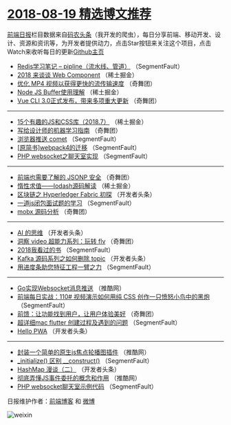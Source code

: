 # [2018-08-19 精选博文推荐](http://hao.caibaojian.com/date/2018/08/19)

[前端日报](http://caibaojian.com/c/news)栏目数据来自[码农头条](http://hao.caibaojian.com/)（我开发的爬虫），每日分享前端、移动开发、设计、资源和资讯等，为开发者提供动力，点击Star按钮来关注这个项目，点击Watch来收听每日的更新[Github主页](https://github.com/kujian/frontendDaily)
* [Redis学习笔记 &#8211; pipline（流水线、管道）](http://hao.caibaojian.com/83598.html) （SegmentFault）
* [2018 来谈谈 Web Component](http://hao.caibaojian.com/83601.html) （稀土掘金）
* [优化 MP4 视频以获得更快的流传输速度](http://hao.caibaojian.com/83636.html) （奇舞团）
* [Node JS Buffer使用理解](http://hao.caibaojian.com/83602.html) （稀土掘金）
* [Vue CLI 3.0正式发布，带来多项重大更新](http://hao.caibaojian.com/83638.html) （奇舞团）

***
* [15个有趣的JS和CSS库（2018.7）](http://hao.caibaojian.com/83603.html) （稀土掘金）
* [写给设计师的机器学习指南](http://hao.caibaojian.com/83631.html) （奇舞团）
* [浏览器推送 comet](http://hao.caibaojian.com/83596.html) （SegmentFault）
* [[原简书]webpack4的迁移](http://hao.caibaojian.com/83597.html) （SegmentFault）
* [PHP websocket之聊天室实现](http://hao.caibaojian.com/83588.html) （SegmentFault）

***
* [前端也需要了解的 JSONP 安全](http://hao.caibaojian.com/83633.html) （奇舞团）
* [惰性求值——lodash源码解读](http://hao.caibaojian.com/83600.html) （稀土掘金）
* [区块链之 Hyperledger Fabric 初探](http://hao.caibaojian.com/83614.html) （开发者头条）
* [一道js闭包面试题的学习](http://hao.caibaojian.com/83589.html) （SegmentFault）
* [mobx 源码分析](http://hao.caibaojian.com/83634.html) （奇舞团）

***
* [AI 的思维](http://hao.caibaojian.com/83615.html) （开发者头条）
* [洞察 video 超能力系列：玩转 flv](http://hao.caibaojian.com/83635.html) （奇舞团）
* [2018我看过的书](http://hao.caibaojian.com/83599.html) （SegmentFault）
* [Kafka 源码系列之如何删除 topic](http://hao.caibaojian.com/83616.html) （开发者头条）
* [用进度条助您特征工程一臂之力](http://hao.caibaojian.com/83590.html) （SegmentFault）

***
* [Go实现Websocket消息推送](http://hao.caibaojian.com/83626.html) （推酷网）
* [前端每日实战：110# 视频演示如何用纯 CSS 创作一只愤怒小鸟中的黑炮](http://hao.caibaojian.com/83591.html) （SegmentFault）
* [前馈：让功能找到用户，让用户体验美好](http://hao.caibaojian.com/83630.html) （奇舞团）
* [超详细mac flutter 创建过程及遇到的问题](http://hao.caibaojian.com/83592.html) （SegmentFault）
* [Hello PWA](http://hao.caibaojian.com/83608.html) （开发者头条）

***
* [封装一个简单的原生js焦点轮播图插件](http://hao.caibaojian.com/83627.html) （推酷网）
* [_initialize() 区别 __construct()](http://hao.caibaojian.com/83593.html) （SegmentFault）
* [HashMap 漫谈（二）](http://hao.caibaojian.com/83609.html) （开发者头条）
* [彻底弄懂JS事件委托的概念和作用](http://hao.caibaojian.com/83628.html) （推酷网）
* [PHP websocket聊天室示例代码](http://hao.caibaojian.com/83594.html) （SegmentFault）

日报维护作者：[前端博客](http://caibaojian.com/) 和 [微博](http://caibaojian.com/go/weibo)

![weixin](https://user-images.githubusercontent.com/3055447/38468989-651132ac-3b80-11e8-8e6b-15122322a9d7.png)